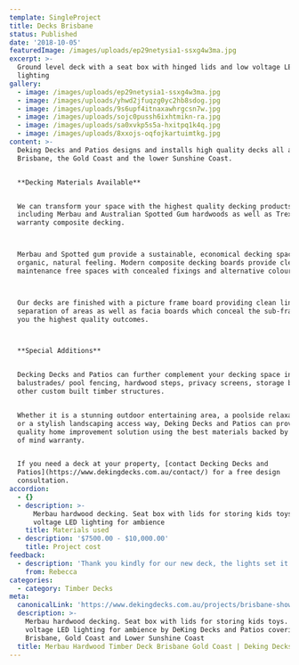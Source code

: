 ```yaml
---
template: SingleProject
title: Decks Brisbane
status: Published
date: '2018-10-05'
featuredImage: /images/uploads/ep29netysia1-ssxg4w3ma.jpg
excerpt: >-
  Ground level deck with a seat box with hinged lids and low voltage LED
  lighting
gallery:
  - image: /images/uploads/ep29netysia1-ssxg4w3ma.jpg
  - image: /images/uploads/yhwd2jfuqzg0yc2hb8sdog.jpg
  - image: /images/uploads/9s6upf4itnaxawhrgcsn7w.jpg
  - image: /images/uploads/sojc0pussh6ixhtmikn-ra.jpg
  - image: /images/uploads/sa0xvkp5s5a-hxitpq1k4q.jpg
  - image: /images/uploads/8xxojs-oqfojkartuimtkg.jpg
content: >-
  Deking Decks and Patios designs and installs high quality decks all across
  Brisbane, the Gold Coast and the lower Sunshine Coast. 


  **Decking Materials Available**


  We can transform your space with the highest quality decking products
  including Merbau and Australian Spotted Gum hardwoods as well as Trex© 25 year
  warranty composite decking.



  Merbau and Spotted gum provide a sustainable, economical decking space with an
  organic, natural feeling. Modern composite decking boards provide clean
  maintenance free spaces with concealed fixings and alternative colour options.



  Our decks are finished with a picture frame board providing clean lines and
  separation of areas as well as facia boards which conceal the sub-frame giving
  you the highest quality outcomes. 



  **Special Additions**


  Decking Decks and Patios can further complement your decking space including
  balustrades/ pool fencing, hardwood steps, privacy screens, storage boxes and
  other custom built timber structures.


  Whether it is a stunning outdoor entertaining area, a poolside relaxation area
  or a stylish landscaping access way, Deking Decks and Patios can provide a
  quality home improvement solution using the best materials backed by our peace
  of mind warranty.


  If you need a deck at your property, [contact Decking Decks and
  Patios](https://www.dekingdecks.com.au/contact/) for a free design
  consultation.
accordion:
  - {}
  - description: >-
      Merbau hardwood decking. Seat box with lids for storing kids toys. Low
      voltage LED lighting for ambience
    title: Materials used
  - description: '$7500.00 - $10,000.00'
    title: Project cost
feedback:
  - description: 'Thank you kindly for our new deck, the lights set it off'
    from: Rebecca
categories:
  - category: Timber Decks
meta:
  canonicalLink: 'https://www.dekingdecks.com.au/projects/brisbane-show-home-decks-pergolas/'
  description: >-
    Merbau hardwood decking. Seat box with lids for storing kids toys. Low
    voltage LED lighting for ambience by DeKing Decks and Patios covering
    Brisbane, Gold Coast and Lower Sunshine Coast
  title: Merbau Hardwood Timber Deck Brisbane Gold Coast | Deking Decks
---
```


